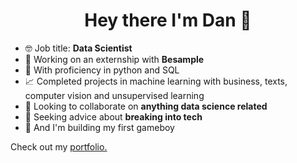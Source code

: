<h1 align="center">Hey there I'm Dan 👋</h1>

<!--
**danp0kes/danp0kes** is a ✨ _special_ ✨ repository because its `README.md` (this file) appears on your GitHub profile.

Here are some ideas to get you started:
-->

- 🤓 Job title: **Data Scientist**
- 🔭 Working on an externship with **Besample** <!--- 🌱 Currently learning **** -->
- 🐍 With proficiency in python and SQL
- 📈 Completed projects in machine learning with business, texts, computer vision and unsupervised learning
- 👯 Looking to collaborate on **anything data science related**
- 🤝 Seeking advice about **breaking into tech**
- 🤞 And I'm building my first gameboy

Check out my [portfolio.](https://github.com/danp0kes/triple-ten-projects)

